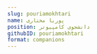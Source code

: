 ```yaml
---
slug: pouriamokhtari
name: پوریا مختاری
position: دانشجوی کامپیوتر
githubID: pouriamokhtari
format: companions
---
```


